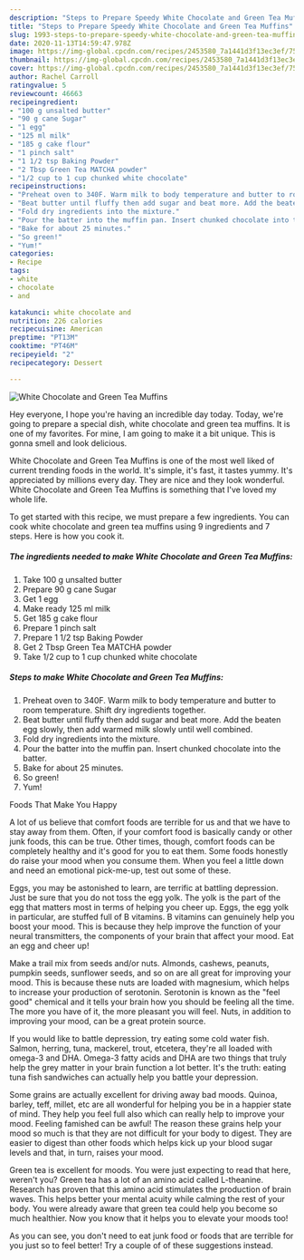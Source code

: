 ```yaml
---
description: "Steps to Prepare Speedy White Chocolate and Green Tea Muffins"
title: "Steps to Prepare Speedy White Chocolate and Green Tea Muffins"
slug: 1993-steps-to-prepare-speedy-white-chocolate-and-green-tea-muffins
date: 2020-11-13T14:59:47.978Z
image: https://img-global.cpcdn.com/recipes/2453580_7a1441d3f13ec3ef/751x532cq70/white-chocolate-and-green-tea-muffins-recipe-main-photo.jpg
thumbnail: https://img-global.cpcdn.com/recipes/2453580_7a1441d3f13ec3ef/751x532cq70/white-chocolate-and-green-tea-muffins-recipe-main-photo.jpg
cover: https://img-global.cpcdn.com/recipes/2453580_7a1441d3f13ec3ef/751x532cq70/white-chocolate-and-green-tea-muffins-recipe-main-photo.jpg
author: Rachel Carroll
ratingvalue: 5
reviewcount: 46663
recipeingredient:
- "100 g unsalted butter"
- "90 g cane Sugar"
- "1 egg"
- "125 ml milk"
- "185 g cake flour"
- "1 pinch salt"
- "1 1/2 tsp Baking Powder"
- "2 Tbsp Green Tea MATCHA powder"
- "1/2 cup to 1 cup chunked white chocolate"
recipeinstructions:
- "Preheat oven to 340F. Warm milk to body temperature and butter to room temperature. Shift dry ingredients together."
- "Beat butter until fluffy then add sugar and beat more. Add the beaten egg slowly, then add warmed milk slowly until well combined."
- "Fold dry ingredients into the mixture."
- "Pour the batter into the muffin pan. Insert chunked chocolate into the batter."
- "Bake for about 25 minutes."
- "So green!"
- "Yum!"
categories:
- Recipe
tags:
- white
- chocolate
- and

katakunci: white chocolate and 
nutrition: 226 calories
recipecuisine: American
preptime: "PT13M"
cooktime: "PT46M"
recipeyield: "2"
recipecategory: Dessert

---
```



![White Chocolate and Green Tea Muffins](https://img-global.cpcdn.com/recipes/2453580_7a1441d3f13ec3ef/751x532cq70/white-chocolate-and-green-tea-muffins-recipe-main-photo.jpg)

Hey everyone, I hope you're having an incredible day today. Today, we're going to prepare a special dish, white chocolate and green tea muffins. It is one of my favorites. For mine, I am going to make it a bit unique. This is gonna smell and look delicious.



White Chocolate and Green Tea Muffins is one of the most well liked of current trending foods in the world. It's simple, it's fast, it tastes yummy. It's appreciated by millions every day. They are nice and they look wonderful. White Chocolate and Green Tea Muffins is something that I've loved my whole life.


To get started with this recipe, we must prepare a few ingredients. You can cook white chocolate and green tea muffins using 9 ingredients and 7 steps. Here is how you cook it.

<!--inarticleads1-->

##### The ingredients needed to make White Chocolate and Green Tea Muffins:

1. Take 100 g unsalted butter
1. Prepare 90 g cane Sugar
1. Get 1 egg
1. Make ready 125 ml milk
1. Get 185 g cake flour
1. Prepare 1 pinch salt
1. Prepare 1 1/2 tsp Baking Powder
1. Get 2 Tbsp Green Tea MATCHA powder
1. Take 1/2 cup to 1 cup chunked white chocolate




<!--inarticleads2-->

##### Steps to make White Chocolate and Green Tea Muffins:

1. Preheat oven to 340F. Warm milk to body temperature and butter to room temperature. Shift dry ingredients together.
1. Beat butter until fluffy then add sugar and beat more. Add the beaten egg slowly, then add warmed milk slowly until well combined.
1. Fold dry ingredients into the mixture.
1. Pour the batter into the muffin pan. Insert chunked chocolate into the batter.
1. Bake for about 25 minutes.
1. So green!
1. Yum!




Foods That Make You Happy


A lot of us believe that comfort foods are terrible for us and that we have to stay away from them. Often, if your comfort food is basically candy or other junk foods, this can be true. Other times, though, comfort foods can be completely healthy and it's good for you to eat them. Some foods honestly do raise your mood when you consume them. When you feel a little down and need an emotional pick-me-up, test out some of these.

Eggs, you may be astonished to learn, are terrific at battling depression. Just be sure that you do not toss the egg yolk. The yolk is the part of the egg that matters most in terms of helping you cheer up. Eggs, the egg yolk in particular, are stuffed full of B vitamins. B vitamins can genuinely help you boost your mood. This is because they help improve the function of your neural transmitters, the components of your brain that affect your mood. Eat an egg and cheer up!

Make a trail mix from seeds and/or nuts. Almonds, cashews, peanuts, pumpkin seeds, sunflower seeds, and so on are all great for improving your mood. This is because these nuts are loaded with magnesium, which helps to increase your production of serotonin. Serotonin is known as the "feel good" chemical and it tells your brain how you should be feeling all the time. The more you have of it, the more pleasant you will feel. Nuts, in addition to improving your mood, can be a great protein source.

If you would like to battle depression, try eating some cold water fish. Salmon, herring, tuna, mackerel, trout, etcetera, they're all loaded with omega-3 and DHA. Omega-3 fatty acids and DHA are two things that truly help the grey matter in your brain function a lot better. It's the truth: eating tuna fish sandwiches can actually help you battle your depression. 

Some grains are actually excellent for driving away bad moods. Quinoa, barley, teff, millet, etc are all wonderful for helping you be in a happier state of mind. They help you feel full also which can really help to improve your mood. Feeling famished can be awful! The reason these grains help your mood so much is that they are not difficult for your body to digest. They are easier to digest than other foods which helps kick up your blood sugar levels and that, in turn, raises your mood.

Green tea is excellent for moods. You were just expecting to read that here, weren't you? Green tea has a lot of an amino acid called L-theanine. Research has proven that this amino acid stimulates the production of brain waves. This helps better your mental acuity while calming the rest of your body. You were already aware that green tea could help you become so much healthier. Now you know that it helps you to elevate your moods too!

As you can see, you don't need to eat junk food or foods that are terrible for you just so to feel better! Try  a  couple of  of  these  suggestions  instead.

